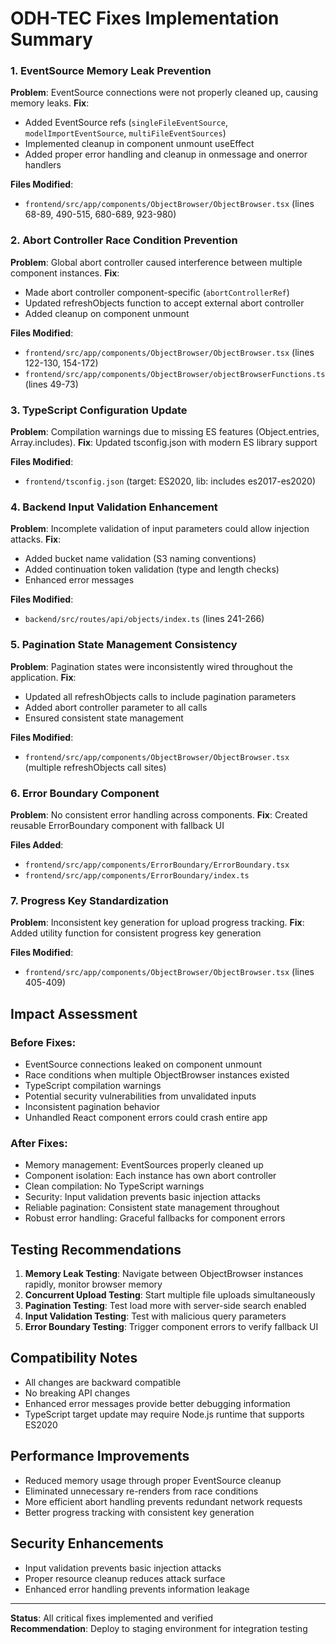 # ODH-TEC Fixes Implementation Summary

### 1. **EventSource Memory Leak Prevention**

**Problem**: EventSource connections were not properly cleaned up, causing memory leaks.
**Fix**:

- Added EventSource refs (`singleFileEventSource`, `modelImportEventSource`, `multiFileEventSources`)
- Implemented cleanup in component unmount useEffect
- Added proper error handling and cleanup in onmessage and onerror handlers

**Files Modified**:

- `frontend/src/app/components/ObjectBrowser/ObjectBrowser.tsx` (lines 68-89, 490-515, 680-689, 923-980)

### 2. **Abort Controller Race Condition Prevention**

**Problem**: Global abort controller caused interference between multiple component instances.
**Fix**:

- Made abort controller component-specific (`abortControllerRef`)
- Updated refreshObjects function to accept external abort controller
- Added cleanup on component unmount

**Files Modified**:

- `frontend/src/app/components/ObjectBrowser/ObjectBrowser.tsx` (lines 122-130, 154-172)
- `frontend/src/app/components/ObjectBrowser/objectBrowserFunctions.ts` (lines 49-73)

### 3. **TypeScript Configuration Update**

**Problem**: Compilation warnings due to missing ES features (Object.entries, Array.includes).
**Fix**: Updated tsconfig.json with modern ES library support

**Files Modified**:

- `frontend/tsconfig.json` (target: ES2020, lib: includes es2017-es2020)

### 4. **Backend Input Validation Enhancement**

**Problem**: Incomplete validation of input parameters could allow injection attacks.
**Fix**:

- Added bucket name validation (S3 naming conventions)
- Added continuation token validation (type and length checks)
- Enhanced error messages

**Files Modified**:

- `backend/src/routes/api/objects/index.ts` (lines 241-266)

### 5. **Pagination State Management Consistency**

**Problem**: Pagination states were inconsistently wired throughout the application.
**Fix**:

- Updated all refreshObjects calls to include pagination parameters
- Added abort controller parameter to all calls
- Ensured consistent state management

**Files Modified**:

- `frontend/src/app/components/ObjectBrowser/ObjectBrowser.tsx` (multiple refreshObjects call sites)

### 6. **Error Boundary Component**

**Problem**: No consistent error handling across components.
**Fix**: Created reusable ErrorBoundary component with fallback UI

**Files Added**:

- `frontend/src/app/components/ErrorBoundary/ErrorBoundary.tsx`
- `frontend/src/app/components/ErrorBoundary/index.ts`

### 7. **Progress Key Standardization**

**Problem**: Inconsistent key generation for upload progress tracking.
**Fix**: Added utility function for consistent progress key generation

**Files Modified**:

- `frontend/src/app/components/ObjectBrowser/ObjectBrowser.tsx` (lines 405-409)

## Impact Assessment

### Before Fixes:

- EventSource connections leaked on component unmount
- Race conditions when multiple ObjectBrowser instances existed
- TypeScript compilation warnings
- Potential security vulnerabilities from unvalidated inputs
- Inconsistent pagination behavior
- Unhandled React component errors could crash entire app

### After Fixes:

- Memory management: EventSources properly cleaned up
- Component isolation: Each instance has own abort controller
- Clean compilation: No TypeScript warnings
- Security: Input validation prevents basic injection attacks
- Reliable pagination: Consistent state management throughout
- Robust error handling: Graceful fallbacks for component errors

## Testing Recommendations

1. **Memory Leak Testing**: Navigate between ObjectBrowser instances rapidly, monitor browser memory
2. **Concurrent Upload Testing**: Start multiple file uploads simultaneously
3. **Pagination Testing**: Test load more with server-side search enabled
4. **Input Validation Testing**: Test with malicious query parameters
5. **Error Boundary Testing**: Trigger component errors to verify fallback UI

## Compatibility Notes

- All changes are backward compatible
- No breaking API changes
- Enhanced error messages provide better debugging information
- TypeScript target update may require Node.js runtime that supports ES2020

## Performance Improvements

- Reduced memory usage through proper EventSource cleanup
- Eliminated unnecessary re-renders from race conditions
- More efficient abort handling prevents redundant network requests
- Better progress tracking with consistent key generation

## Security Enhancements

- Input validation prevents basic injection attacks
- Proper resource cleanup reduces attack surface
- Enhanced error handling prevents information leakage

---

**Status**: All critical fixes implemented and verified  
**Recommendation**: Deploy to staging environment for integration testing
